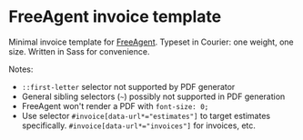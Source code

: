 # FreeAgent invoice template

Minimal invoice template for [FreeAgent](https://freeagent.com). Typeset in Courier: one weight, one size. Written in Sass for convenience.

Notes:

- `::first-letter` selector not supported by PDF generator
- General sibling selectors (`~`) possibly not supported in PDF generation
- FreeAgent won't render a PDF with `font-size: 0;`
- Use selector `#invoice[data-url*="estimates"]` to target estimates specifically. `#invoice[data-url*="invoices"]` for invoices, etc.
